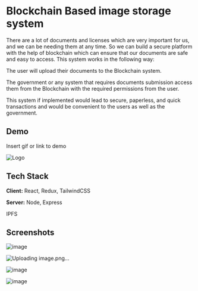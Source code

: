 
# Blockchain Based image storage system

There are a lot of documents and licenses which are very important for us, and we can be needing them at any time. So we can build a secure platform with the help of blockchain which can ensure that our documents are safe and easy to access. This system works in the following way:

The user will upload their documents to the Blockchain system.

The government or any system that requires documents submission access them from the Blockchain with the required permissions from the user.

This system if implemented would lead to secure, paperless, and quick transactions and would be convenient to the users as well as the government.


## Demo

Insert gif or link to demo


![Logo](https://dev-to-uploads.s3.amazonaws.com/uploads/articles/th5xamgrr6se0x5ro4g6.png)


## Tech Stack

**Client:** React, Redux, TailwindCSS

**Server:** Node, Express

IPFS

## Screenshots
![image](https://user-images.githubusercontent.com/98889943/211581947-7e191f99-026f-4f4a-bb6c-49071908dca2.png)

![Uploading image.png…]()

![image](https://user-images.githubusercontent.com/98889943/211581640-70881be9-aebc-46ea-9874-52b97db8c1bb.png)

![image](https://user-images.githubusercontent.com/98889943/211581723-1ee0b281-1286-4ba0-8e77-4f6806ec45ef.png)


